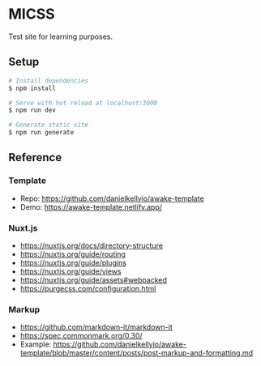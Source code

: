 # MICSS
Test site for learning purposes.

## Setup
```bash
# Install dependencies
$ npm install

# Serve with hot reload at localhost:3000
$ npm run dev

# Generate static site
$ npm run generate
```


## Reference
### Template
* Repo: https://github.com/danielkellyio/awake-template
* Demo: https://awake-template.netlify.app/

### Nuxt.js
* https://nuxtjs.org/docs/directory-structure
* https://nuxtjs.org/guide/routing
* https://nuxtjs.org/guide/plugins
* https://nuxtjs.org/guide/views
* https://nuxtjs.org/guide/assets#webpacked
* https://purgecss.com/configuration.html

### Markup
* https://github.com/markdown-it/markdown-it
* https://spec.commonmark.org/0.30/
* Example: https://github.com/danielkellyio/awake-template/blob/master/content/posts/post-markup-and-formatting.md